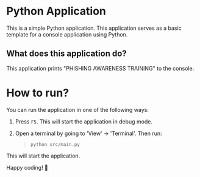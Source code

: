 Python Application
======================
This is a simple Python application. This application serves as a basic template for a console application using Python.

What does this application do?
-------------------------------
This application prints "PHISHING AWARENESS TRAINING" to the console.

# How to run?
You can run the application in one of the following ways:

1. Press `F5`. This will start the application in debug mode.

2. Open a terminal by going to 'View' -> 'Terminal'. Then run:
    > `python src/main.py`

This will start the application.

Happy coding! 🙂